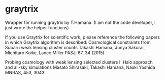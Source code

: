 # graytrix
Wrapper for running graytrix by T.Hamana. (I am not the code developer, I just wrote the helper functions)

If you use Graytrix for scientific work, please reference the following papers in which Graytrix algorithm is described:
Cosmological constraints from Subaru weak lensing cluster counts
Takashi Hamana, Junya Sakurai, Michitaro Koike, Lance Miller
PASJ, 67, 34 (2015)

Probing cosmology with weak lensing selected clusters I: Halo approach and all-sky simulations
Masato Shirasaki, Takashi Hamana, Naoki Yoshida
MNRAS, 453, 3043

